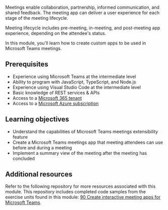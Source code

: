 Meetings enable collaboration, partnership, informed communication, and shared feedback. The meeting app can deliver a user experience for each stage of the meeting lifecycle.

Meeting lifecycle includes pre-meeting, in-meeting, and post-meeting app experience, depending on the attendee's status.

In this module, you'll learn how to create custom apps to be used in Microsoft Teams meetings.

## Prerequisites

- Experience using Microsoft Teams at the intermediate level
- Ability to program with JavaScript, TypeScript, and Node.js
- Experience using Visual Studio Code at the intermediate level
- Basic knowledge of REST services & APIs
- Access to a [Microsoft 365 tenant](https://developer.microsoft.com/microsoft-365/dev-program?ocid=MSlearn)
- Access to a [Microsoft Azure subscription](https://azure.microsoft.com/free/)

## Learning objectives

- Understand the capabilities of Microsoft Teams meetings extensibility feature
- Create a Microsoft Teams meetings app that meeting attendees can use before and during a meeting
- Implement a summary view of the meeting after the meeting has concluded

## Additional resources

Refer to the following repository for more resources associated with this module. This repository includes completed code samples from the exercise units found in this module: [90 Create interactive meeting apps for Microsoft Teams](https://github.com/OfficeDev/TrainingContent/tree/master/Teams/90%20Create%20interactive%20meeting%20apps%20for%20Microsoft%20Teams).
